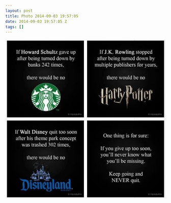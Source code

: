 ```yaml
---
layout: post
title: Photo 2014-09-03 19:57:05
date: 2014-09-03 19:57:05 Z
tags: []
---
```

![](/media/2014/09/96559963999.jpg)
